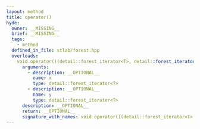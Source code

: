 ```yaml
---
layout: method
title: operator()
hyde:
  owner: __MISSING__
  brief: __MISSING__
  tags:
    - method
  defined_in_file: stlab/forest.hpp
  overloads:
    void operator()(detail::forest_iterator<T>, detail::forest_iterator<T>) const:
      arguments:
        - description: __OPTIONAL__
          name: x
          type: detail::forest_iterator<T>
        - description: __OPTIONAL__
          name: y
          type: detail::forest_iterator<T>
      description: __OPTIONAL__
      return: __OPTIONAL__
      signature_with_names: void operator()(detail::forest_iterator<T> x, detail::forest_iterator<T> y) const
---
```

